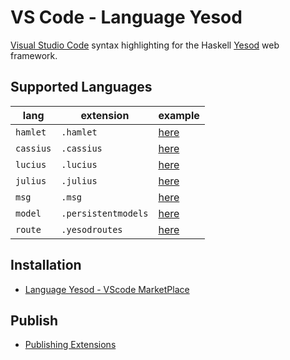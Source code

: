 # VS Code - Language Yesod

[Visual Studio Code](https://code.visualstudio.com/) syntax highlighting for the Haskell [Yesod](https://www.yesodweb.com/) web framework.

## Supported Languages

lang | extension | example
-----|-----------|----------
`hamlet`  | `.hamlet` | [here](https://github.com/e-bigmoon/vscode-language-yesod/sample/sample.hamlet)
`cassius` | `.cassius` | [here](https://github.com/e-bigmoon/vscode-language-yesod/sample/sample.cassius)
`lucius` | `.lucius` | [here](https://github.com/e-bigmoon/vscode-language-yesod/sample/sample.lucius)
`julius` | `.julius` | [here](https://github.com/e-bigmoon/vscode-language-yesod/sample/sample.julius)
`msg` | `.msg` | [here](https://github.com/e-bigmoon/vscode-language-yesod/sample/sample.msg)
`model` | `.persistentmodels` | [here](https://github.com/e-bigmoon/vscode-language-yesod/sample/sample.persistentmodels)
`route` | `.yesodroutes` | [here](https://github.com/e-bigmoon/vscode-language-yesod/sample/sample.yesodroutes)

## Installation

- [Language Yesod - VScode MarketPlace](https://marketplace.visualstudio.com/items?itemName=BIGMOON.language-yesod)

## Publish

- [Publishing Extensions](https://code.visualstudio.com/api/working-with-extensions/publishing-extension)